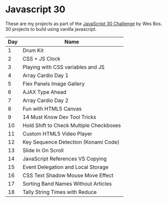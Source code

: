 # Javascript 30

These are my projects as part of the [JavaScript 30 Challenge](https://javascript30.com/) by Wes Bos. 30 projects to build using vanilla javascript.

Day | Name
--- | --- 
1 | Drum Kit
2 | CSS + JS Clock
3 | Playing with CSS variables and JS
4 | Array Cardio Day 1
5 | Flex Panels Image Gallery
6 | AJAX Type Ahead
7 | Array Cardio Day 2
8 | Fun with HTML5 Canvas
9 | 14 Must Know Dev Tool Tricks
10 | Hold Shift to Check Multiple Checkboxes
11 | Custom HTML5 Video Player
12 | Key Sequence Detection (Konami Code)
13 | Slide In On Scroll
14 | JavaScript References VS Copying
15 | Event Delegation and Local Storage
16 | CSS Text Shadow Mouse Move Effect
17 | Sorting Band Names Without Articles
18 | Tally String Times with Reduce